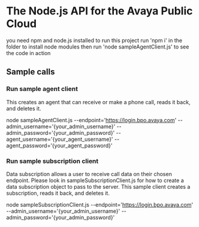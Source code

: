 # The Node.js API for the Avaya Public Cloud
you need npm and node.js installed to run this project
run 'npm i' in the folder to install node modules
then run 'node sampleAgentClient.js' to see the code in action

##  Sample calls

### Run sample agent client
This creates an agent that can receive or make a phone call, reads it back,
and deletes it.

node sampleAgentClient.js
  --endpoint='https://login.bpo.avaya.com'
  --admin_username='{your_admin_username}'
  --admin_password='{your_admin_password}'
  --agent_username='{your_agent_username}'
  --agent_password='{your_agent_password}'

### Run sample subscription client
Data subscription allows a user to receive call data on their chosen endpoint.
Please look in sampleSubscriptionClient.js for how to create
a data subscription object to pass to the server.
This sample client creates a subscription, reads it back, and deletes it.

node sampleSubscriptionClient.js
  --endpoint='https://login.bpo.avaya.com'
  --admin_username='{your_admin_username}'
  --admin_password='{your_admin_password}'

